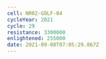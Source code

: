 ```yaml
---
cell: NR02-GOLF-04
cycleYear: 2021
cycle: 29
resistance: 3300000
enlightened: 255000
date: 2021-09-08T07:05:29.867Z
---
```

